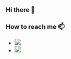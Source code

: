 ### Hi there 👋

### How to reach me 📫 
  - <a href="mailto:a.ibrahim@waslabrowser.com"><img src="https://img.shields.io/badge/Gmail-D14836?style=for-the-badge&logo=gmail&logoColor=white"></a>
  - <a href="https://eg.linkedin.com/in/ahmed-ibrahim-abdellatif"><img src="https://img.shields.io/badge/linkedin-%230077B5.svg?style=for-the-badge&logo=linkedin&logoColor=white"></a>
